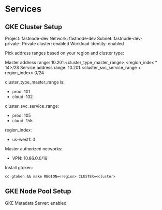 # Services

## GKE Cluster Setup

Project: fastnode-dev
Network: fastnode-dev
Subnet: fastnode-dev-private-<region>
Private cluster: enabled
Workload Identity: enabled


Pick address ranges based on your region and cluster type:

Master address range:  10.201.<cluster_type_master_range>.<region_index * 14>/28
Service address range: 10.201.<cluster_svc_service_range + region_index>.0/24

cluster_type_master_range is:
 * prod: 101
 * cloud: 102

cluster_svc_service_range:
 * prod: 105
 * cloud: 155

region_index:
 * us-west1: 0

Master authorized networks:
  * VPN: 10.86.0.0/16

Install gtoken:

`cd gtoken && make REGION=<region> CLUSTER=<cluster>`

## GKE Node Pool Setup

GKE Metadata Server: enabled